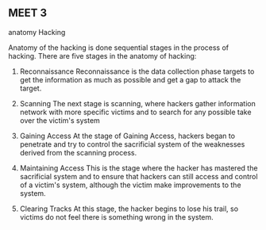 ## MEET 3 ##

anatomy Hacking

Anatomy of the hacking is done sequential stages in the process of hacking. There are five stages in the anatomy of hacking:



1. Reconnaissance
Reconnaissance is the data collection phase targets to get the information as much as possible and get a gap to attack the target.

2. Scanning
The next stage is scanning, where hackers gather information network with more specific victims and to search for any possible take over the victim's system

3. Gaining Access
At the stage of Gaining Access, hackers began to penetrate and try to control the sacrificial system of the weaknesses derived from the scanning process.

4. Maintaining Access
This is the stage where the hacker has mastered the sacrificial system and to ensure that hackers can still access and control of a victim's system, although the victim make improvements to the system.

5. Clearing Tracks
At this stage, the hacker begins to lose his trail, so victims do not feel there is something wrong in the system.
